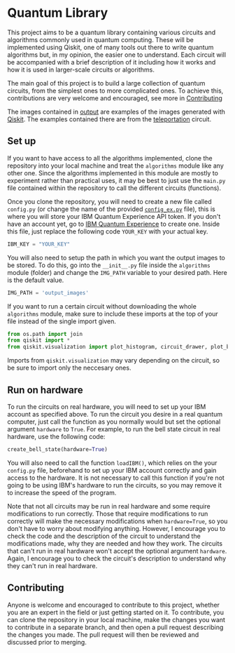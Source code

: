 # Quantum Library
This project aims to be a quantum library containing various circuits and algorithms commonly used in quantum computing. These will be implemented using Qiskit, one of many tools out there to write quantum algorithms but, in my opinion, the easier one to understand. Each circuit will be accompanied with a brief description of it including how it works and how it is used in larger-scale circuits or algorithms. 

The main goal of this project is to build a large collection of quantum circuits, from the simplest ones to more complicated ones. To achieve this, contributions are very welcome and encouraged, see more in [Contributing](#contributing)

The images contained in [output](/output) are examples of the images generated with [Qiskit](https://qiskit.org). The examples contained there are from the [teleportation](/algorithms/teleportation/teleportation.py) circuit.

## Set up
If you want to have access to all the algorithms implemented, clone the repository into your local machine and treat the `algorithms` module like any other one. Since the algorithms implemented in this module are mostly to experiment rather than practical uses, it may be best to just use the `main.py` file contained within the repository to call the different circuits (functions).

Once you clone the repository, you will need to create a new file called `config.py` (or change the name of the provided [`config_ex.py`](/config_ex.py) file), this is where you will store your IBM Quantum Experience API token. If you don't have an account yet, go to [IBM Quantum Experience](https://quantum-computing.ibm.com) to create one. Inside this file, just replace the following code `YOUR_KEY` with your actual key.
```python
IBM_KEY = "YOUR_KEY"
```

You will also need to setup the path in which you want the output images to be stored. To do this, go into the `__init__.py` file inside the `algorithms` module (folder) and change the `IMG_PATH` variable to your desired path. Here is the default value. 
```python
IMG_PATH = 'output_images'
```

If you want to run a certain circuit without downloading the whole `algorithms` module, make sure to include these imports at the top of your file instead of the single import given.
```python
from os.path import join
from qiskit import *
from qiskit.visualization import plot_histogram, circuit_drawer, plot_bloch_multivector
```
Imports from `qiskit.visualization` may vary depending on the circuit, so be sure to import only the neccesary ones.

## Run on hardware
To run the circuits on real hardware, you will need to set up your IBM account as specified above. To run the circuit you desire in a real quantum computer, just call the function as you normally would but set the optional argument `hardware` to `True`. For example, to run the bell state circuit in real hardware, use the following code:
```python
create_bell_state(hardware=True)
```

You will also need to call the function `loadIBM()`, which relies on the your `config.py` file, beforehand to set up your IBM account correctly and gain access to the hardware. It is not necessary to call this function if you're not going to be using IBM's hardware to run the circuits, so you may remove it to increase the speed of the program. 

Note that not all circuits may be run in real hardware and some require modifications to run correctly. Those that require modifications to run correctly will make the necessary modifications when `hardware=True`, so you don't have to worry about modifying anything. However, I encourage you to check the code and the description of the circuit to understand the modifications made, why they are needed and how they work. The circuits that can't run in real hardware won't accept the optional argument `hardware`. Again, I encourage you to check the circuit's description to understand why they can't run in real hardware. 

## Contributing
Anyone is welcome and encouraged to contribute to this project, whether you are an expert in the field or just getting started on it. To contribute, you can clone the repository in your local machine, make the changes you want to contribute in a separate branch, and then open a pull request describing the changes you made. The pull request will then be reviewed and discussed prior to merging. 
